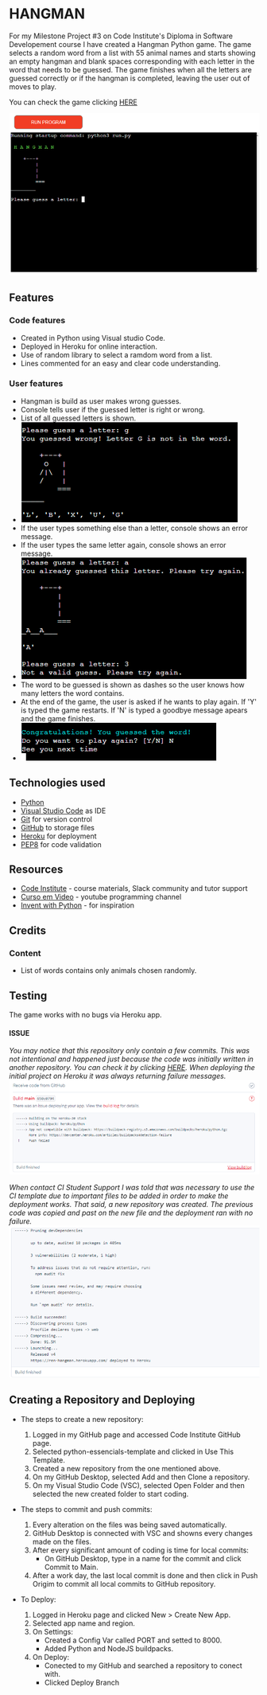 # HANGMAN
For my Milestone Project #3 on Code Institute's Diploma in Software Developement course I have created a Hangman Python game.
The game selects a random word from a list with 55 animal names and starts showing an empty hangman and blank spaces corresponding with each letter in the word that needs to be guessed. 
The game finishes when all the letters are guessed correctly or if the hangman is completed, leaving the user out of moves to play.

You can check the game clicking [HERE](https://ren-hangman.herokuapp.com/)

![hangman](images/image3.png)

## Features
### Code features
- Created in Python using Visual studio Code.
- Deployed in Heroku for online interaction.
- Use of random library to select a ramdom word from a list.
- Lines commented for an easy and clear code understanding.

### User features
- Hangman is build as user makes wrong guesses.
- Console tells user if the guessed letter is right or wrong.
- List of all guessed letters is shown. 
- ![wordslist](images/image5.png)
- If the user types something else than a letter, console shows an error message.
- If the user types the same letter again, console shows an error message.
- ![errormsg](images/image6.png)
- The word to be guessed is shown as dashes so the user knows how many letters the word contains.
- At the end of the game, the user is asked if he wants to play again. If 'Y' is typed the game restarts. If 'N' is typed a goodbye message apears and the game finishes.
- ![gameover](images/image4.png)

## Technologies used
- [Python](https://www.python.org/)
- [Visual Studio Code](https://code.visualstudio.com/) as IDE
- [Git](https://git-scm.com/) for version control
- [GitHub](https://github.com/) to storage files 
- [Heroku](https://www.heroku.com/home) for deployment
- [PEP8](http://pep8online.com/) for code validation
## Resources
- [Code Institute](https://codeinstitute.net/) - course materials, Slack community and tutor support
- [Curso em Video](https://www.youtube.com/playlist?list=PLvE-ZAFRgX8hnECDn1v9HNTI71veL3oW0) - youtube programming channel
- [Invent with Python](https://inventwithpython.com/invent4thed/chapter8.html) - for inspiration

## Credits
### Content
- List of words contains only animals chosen randomly.

## Testing
The game works with no bugs via Heroku app.

#### ISSUE
*You may notice that this repository only contain a few commits. This was not intentional and happened just because the code was initially written in another repository. You can check it by clicking [HERE](https://github.com/rlorimier/hangman). When deploying the initial project on Heroku it was always returning failure messages.* 
![Failure](images/image.png)

*When contact CI Student Support I was told that was necessary to use the CI template due to important files to be added in order to make the deployment works. That said, a new repository was created. The previous code was copied and past on the new file and the deployment ran with no failure.*
![Deployed](images/image2.png)

## Creating a Repository and Deploying
- The steps to create a new repository:
  1) Logged in my GitHub page and accessed Code Institute GitHub page.
  2) Selected python-essencials-template and clicked in Use This Template.
  3) Created a new repository from the one mentioned above.
  4) On my GitHub Desktop, selected Add and then Clone a repository.
  5) On my Visual Studio Code (VSC), selected Open Folder and then selected the new created folder to start coding.

- The steps to commit and push commits:
  1) Every alteration on the files was being saved automatically.
  2) GitHub Desktop is connected with VSC and showns every changes made on the files.
  3) After every significant amount of coding is time for local commits:
     - On GitHub Desktop, type in a name for the commit and click Commit to Main.
  4) After a work day, the last local commit is done and then click in Push Origim to commit all local commits to GitHub repository.

- To Deploy:
  1) Logged in Heroku page and clicked New > Create New App.
  2) Selected app name and region.
  3) On Settings:
        - Created a Config Var called PORT and setted to 8000.
        - Added Python and NodeJS buildpacks.
  4) On Deploy:
        - Conected to my GitHub and searched a repository to conect with.
        - Clicked Deploy Branch 
